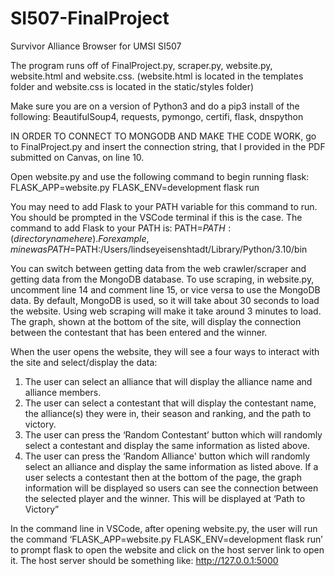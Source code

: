 # SI507-FinalProject
Survivor Alliance Browser for UMSI SI507

The program runs off of FinalProject.py, scraper.py, website.py, website.html and website.css. (website.html is located in the templates folder and website.css is located in the static/styles folder)

Make sure you are on a version of Python3 and do a pip3 install of the following: BeautifulSoup4, requests, pymongo, certifi, flask, dnspython

IN ORDER TO CONNECT TO MONGODB AND MAKE THE CODE WORK, go to FinalProject.py and insert the connection string, that I provided in the PDF submitted on Canvas, on line 10.

Open website.py and use the following command to begin running flask: FLASK_APP=website.py FLASK_ENV=development flask run

You may need to add Flask to your PATH variable for this command to run. You should be prompted in the VSCode terminal if this is the case. The command to add Flask to your PATH is: PATH=$PATH:(directory name here). For example, mine was PATH=$PATH:/Users/lindseyeisenshtadt/Library/Python/3.10/bin

You can switch between getting data from the web crawler/scraper and getting data from the MongoDB database. 
To use scraping, in website.py, uncomment line 14 and comment line 15, or vice versa to use the MongoDB data. 
By default, MongoDB is used, so it will take about 30 seconds to load the website. 
Using web scraping will make it take around 3 minutes to load. 
The graph, shown at the bottom of the site, will display the connection between the contestant that has been entered and the winner.

When the user opens the website, they will see a four ways to interact with the site and select/display the data:
  1. The user can select an alliance that will display the alliance name and alliance members.
  2. The user can select a contestant that will display the contestant name, the alliance(s) they were in, their season and ranking, and the path to            victory.
  3. The user can press the ‘Random Contestant’ button which will randomly select a contestant and display the same information as listed above.
  4. The user can press the ‘Random Alliance' button which will randomly select an alliance and display the same information as listed above.
If a user selects a contestant then at the bottom of the page, the graph information will be displayed so users can see the connection between the selected player and the winner. This will be displayed at ‘Path to Victory”

In the command line in VSCode, after opening website.py, the user will run the command ‘FLASK_APP=website.py FLASK_ENV=development flask run’ to prompt flask to open the website and click on the host server link to open it. The host server should be something like: http://127.0.0.1:5000
